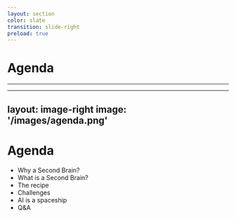 ```yaml
---
layout: section
color: slate
transition: slide-right
preload: true
---
```


# Agenda

<hr>

---
layout: image-right
image: '/images/agenda.png'
---

# Agenda

* Why a Second Brain?
* What is a Second Brain? 
* The recipe
* Challenges
* AI is a spaceship
* Q&A